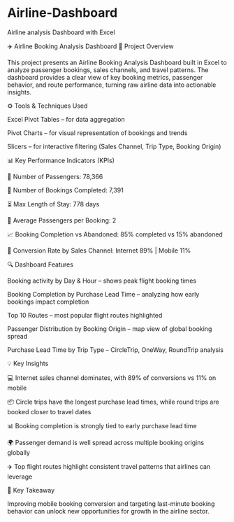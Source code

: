 # Airline-Dashboard
Airline analysis Dashboard with Excel

✈️ Airline Booking Analysis Dashboard
📌 Project Overview

This project presents an Airline Booking Analysis Dashboard built in Excel to analyze passenger bookings, sales channels, and travel patterns.
The dashboard provides a clear view of key booking metrics, passenger behavior, and route performance, turning raw airline data into actionable insights.

⚙️ Tools & Techniques Used

Excel Pivot Tables – for data aggregation

Pivot Charts – for visual representation of bookings and trends

Slicers – for interactive filtering (Sales Channel, Trip Type, Booking Origin)

📊 Key Performance Indicators (KPIs)

👥 Number of Passengers: 78,366

📑 Number of Bookings Completed: 7,391

⏳ Max Length of Stay: 778 days

👥 Average Passengers per Booking: 2

📈 Booking Completion vs Abandoned: 85% completed vs 15% abandoned

🔄 Conversion Rate by Sales Channel: Internet 89% | Mobile 11%

🔍 Dashboard Features

Booking activity by Day & Hour – shows peak flight booking times

Booking Completion by Purchase Lead Time – analyzing how early bookings impact completion

Top 10 Routes – most popular flight routes highlighted

Passenger Distribution by Booking Origin – map view of global booking spread

Purchase Lead Time by Trip Type – CircleTrip, OneWay, RoundTrip analysis

💡 Key Insights

💻 Internet sales channel dominates, with 89% of conversions vs 11% on mobile

📦 Circle trips have the longest purchase lead times, while round trips are booked closer to travel dates

📊 Booking completion is strongly tied to early purchase lead time

🌍 Passenger demand is well spread across multiple booking origins globally

✈️ Top flight routes highlight consistent travel patterns that airlines can leverage

🚀 Key Takeaway

Improving mobile booking conversion and targeting last-minute booking behavior can unlock new opportunities for growth in the airline sector.
